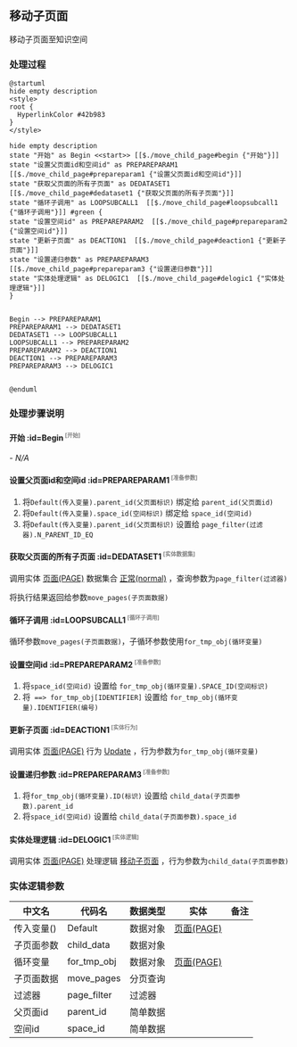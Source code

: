 ## 移动子页面 <!-- {docsify-ignore-all} -->

   移动子页面至知识空间

### 处理过程

```plantuml
@startuml
hide empty description
<style>
root {
  HyperlinkColor #42b983
}
</style>

hide empty description
state "开始" as Begin <<start>> [[$./move_child_page#begin {"开始"}]]
state "设置父页面id和空间id" as PREPAREPARAM1  [[$./move_child_page#prepareparam1 {"设置父页面id和空间id"}]]
state "获取父页面的所有子页面" as DEDATASET1  [[$./move_child_page#dedataset1 {"获取父页面的所有子页面"}]]
state "循环子调用" as LOOPSUBCALL1  [[$./move_child_page#loopsubcall1 {"循环子调用"}]] #green {
state "设置空间id" as PREPAREPARAM2  [[$./move_child_page#prepareparam2 {"设置空间id"}]]
state "更新子页面" as DEACTION1  [[$./move_child_page#deaction1 {"更新子页面"}]]
state "设置递归参数" as PREPAREPARAM3  [[$./move_child_page#prepareparam3 {"设置递归参数"}]]
state "实体处理逻辑" as DELOGIC1  [[$./move_child_page#delogic1 {"实体处理逻辑"}]]
}


Begin --> PREPAREPARAM1
PREPAREPARAM1 --> DEDATASET1
DEDATASET1 --> LOOPSUBCALL1
LOOPSUBCALL1 --> PREPAREPARAM2
PREPAREPARAM2 --> DEACTION1
DEACTION1 --> PREPAREPARAM3
PREPAREPARAM3 --> DELOGIC1


@enduml
```


### 处理步骤说明

#### 开始 :id=Begin<sup class="footnote-symbol"> <font color=gray size=1>[开始]</font></sup>



*- N/A*
#### 设置父页面id和空间id :id=PREPAREPARAM1<sup class="footnote-symbol"> <font color=gray size=1>[准备参数]</font></sup>



1. 将`Default(传入变量).parent_id(父页面标识)` 绑定给  `parent_id(父页面id)`
2. 将`Default(传入变量).space_id(空间标识)` 绑定给  `space_id(空间id)`
3. 将`Default(传入变量).parent_id(父页面标识)` 设置给  `page_filter(过滤器).N_PARENT_ID_EQ`

#### 获取父页面的所有子页面 :id=DEDATASET1<sup class="footnote-symbol"> <font color=gray size=1>[实体数据集]</font></sup>



调用实体 [页面(PAGE)](module/Wiki/article_page.md) 数据集合 [正常(normal)](module/Wiki/article_page#数据集合) ，查询参数为`page_filter(过滤器)`

将执行结果返回给参数`move_pages(子页面数据)`

#### 循环子调用 :id=LOOPSUBCALL1<sup class="footnote-symbol"> <font color=gray size=1>[循环子调用]</font></sup>



循环参数`move_pages(子页面数据)`，子循环参数使用`for_tmp_obj(循环变量)`
#### 设置空间id :id=PREPAREPARAM2<sup class="footnote-symbol"> <font color=gray size=1>[准备参数]</font></sup>



1. 将`space_id(空间id)` 设置给  `for_tmp_obj(循环变量).SPACE_ID(空间标识)`
2. 将` ==> for_tmp_obj[IDENTIFIER]` 设置给  `for_tmp_obj(循环变量).IDENTIFIER(编号)`

#### 更新子页面 :id=DEACTION1<sup class="footnote-symbol"> <font color=gray size=1>[实体行为]</font></sup>



调用实体 [页面(PAGE)](module/Wiki/article_page.md) 行为 [Update](module/Wiki/article_page#行为) ，行为参数为`for_tmp_obj(循环变量)`

#### 设置递归参数 :id=PREPAREPARAM3<sup class="footnote-symbol"> <font color=gray size=1>[准备参数]</font></sup>



1. 将`for_tmp_obj(循环变量).ID(标识)` 设置给  `child_data(子页面参数).parent_id`
2. 将`space_id(空间id)` 设置给  `child_data(子页面参数).space_id`

#### 实体处理逻辑 :id=DELOGIC1<sup class="footnote-symbol"> <font color=gray size=1>[实体逻辑]</font></sup>



调用实体 [页面(PAGE)](module/Wiki/article_page.md) 处理逻辑 [移动子页面]((module/Wiki/article_page/logic/move_child_page.md)) ，行为参数为`child_data(子页面参数)`



### 实体逻辑参数

|    中文名   |    代码名    |  数据类型    |  实体   |备注 |
| --------| --------| -------- | -------- | --------   |
|传入变量(<i class="fa fa-check"/></i>)|Default|数据对象|[页面(PAGE)](module/Wiki/article_page.md)||
|子页面参数|child_data|数据对象|||
|循环变量|for_tmp_obj|数据对象|[页面(PAGE)](module/Wiki/article_page.md)||
|子页面数据|move_pages|分页查询|||
|过滤器|page_filter|过滤器|||
|父页面id|parent_id|简单数据|||
|空间id|space_id|简单数据|||
